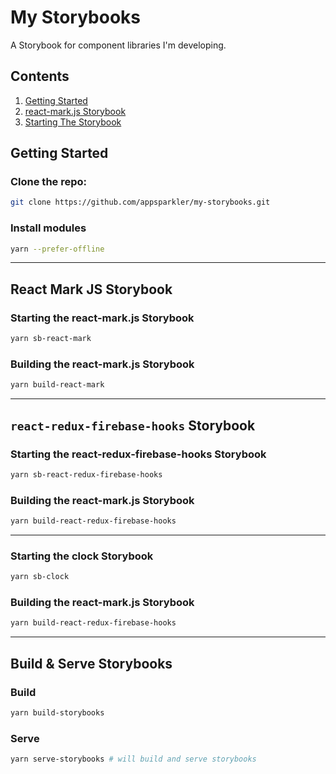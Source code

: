 # My Storybooks

A Storybook for component libraries I'm developing.

## Contents

1. [Getting Started](#getting-started)
1. [react-mark.js Storybook](#react-mark-js-storybook)
1. [Starting The Storybook](#starting-the-react-markjs-storybook)

## Getting Started

### Clone the repo:

```sh
git clone https://github.com/appsparkler/my-storybooks.git
```

### Install modules

```sh
yarn --prefer-offline
```

<hr />

## React Mark JS Storybook

### Starting the react-mark.js Storybook

```sh
yarn sb-react-mark
```

### Building the react-mark.js Storybook

```sh
yarn build-react-mark
```

<hr />

## `react-redux-firebase-hooks` Storybook

### Starting the react-redux-firebase-hooks Storybook

```sh
yarn sb-react-redux-firebase-hooks
```

### Building the react-mark.js Storybook

```sh
yarn build-react-redux-firebase-hooks
```

<hr />

### Starting the clock Storybook

```sh
yarn sb-clock
```

### Building the react-mark.js Storybook

```sh
yarn build-react-redux-firebase-hooks
```

<hr />

## Build & Serve Storybooks

### Build

```sh
yarn build-storybooks
```

### Serve

```sh
yarn serve-storybooks # will build and serve storybooks
```

